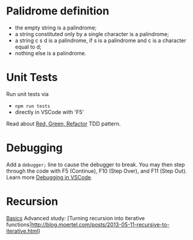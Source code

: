 # Palidrome definition
- the empty string is a palindrome;
- a string constituted only by a single character is a palindrome;
- a string c s d is a palindrome, if s is a palindrome and c is a character equal to d;
- nothing else is a palindrome.

# Unit Tests
Run unit tests via
- `npm run tests`
- directly in VSCode with 'F5'

Read about [Red, Green, Refactor](https://www.codecademy.com/articles/tdd-red-green-refactor) TDD pattern.

# Debugging
Add a `debugger;` line to cause the debugger to break. You may then step through the code with F5 (Continue), F10 (Step Over), and F11 (Step Out). Learn more [Debugging in VSCode](https://code.visualstudio.com/docs/editor/debugging).

# Recursion
[Basics](https://javascript.info/recursion)
Advanced study: [Turning recursion into iterative functions|http://blog.moertel.com/posts/2013-05-11-recursive-to-iterative.html)
